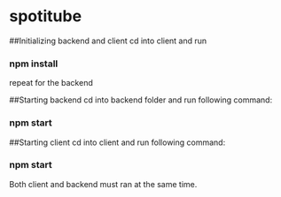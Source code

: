 # spotitube

##Initializing backend and client
  cd into client and run
  ### npm install
  repeat for the backend

##Starting backend
  cd into backend folder and run following command:
  ### npm start
  
##Starting client
  cd into client and run following command:
  ### npm start
  
Both client and backend must ran at the same time.
